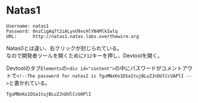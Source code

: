 # Natas1
```
Username: natas1
Password: 0nzCigAq7t2iALyvU9xcHlYN4MlkIwlq
URL:      http://natas1.natas.labs.overthewire.org
```
  
Natas0とは違い、右クリックが封じられている。  
なので開発者ツールを開くために`F12`キーを押し、Devtoolを開く。  

Devtoolのタブ`Elements`の`<div id="content">`の中にパスワードがコメントアウトで`<!--The password for natas2 is TguMNxKo1DSa1tujBLuZJnDUlCcUAPlI -->`と書かれている。

```
TguMNxKo1DSa1tujBLuZJnDUlCcUAPlI
```